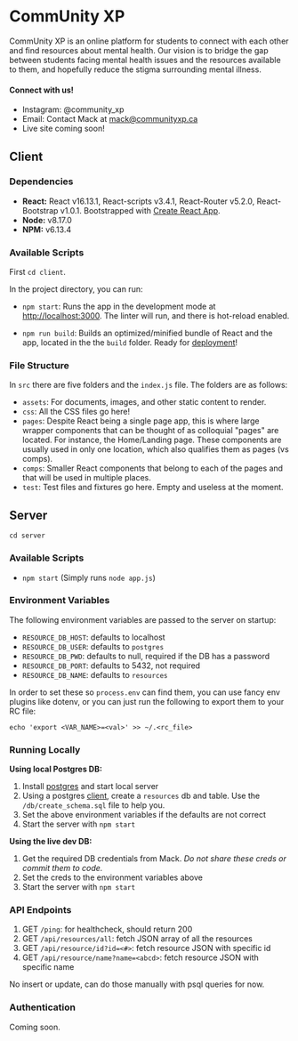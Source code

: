 # CommUnity XP

CommUnity XP is an online platform for students to connect with each other and find resources about mental health. Our vision is to bridge the gap between students facing mental health issues and the resources available to them, and hopefully reduce the stigma surrounding mental illness.

#### Connect with us!
- Instagram: @community_xp
- Email: Contact Mack at mack@communityxp.ca
- Live site coming soon!


## Client

### Dependencies

- **React:** React v16.13.1, React-scripts v3.4.1, React-Router v5.2.0, React-Bootstrap v1.0.1. Bootstrapped with [Create React App](https://github.com/facebook/create-react-app).
- **Node:** v8.17.0
- **NPM:** v6.13.4

### Available Scripts

First `cd client`.

In the project directory, you can run:

- `npm start`: Runs the app in the development mode at [http://localhost:3000](http://localhost:3000). The linter will run, and there is hot-reload enabled.

- `npm run build`: Builds an optimized/minified bundle of React and the app, located in the the `build` folder. Ready for [deployment](https://facebook.github.io/create-react-app/docs/deployment)!


### File Structure

In `src` there are five folders and the `index.js` file. The folders are as follows:
- `assets`: For documents, images, and other static content to render.
- `css`: All the CSS files go here!
- `pages`: Despite React being a single page app, this is where large wrapper components that can be thought of as colloquial "pages" are located. For instance, the Home/Landing page. These components are usually used in only one location, which also qualifies them as pages (vs comps).
- `comps`: Smaller React components that belong to each of the pages and that will be used in multiple places.
- `test`: Test files and fixtures go here. Empty and useless at the moment.



## Server
`cd server`

### Available Scripts
* `npm start` (Simply runs `node app.js`)

### Environment Variables
The following environment variables are passed to the server on startup:
* `RESOURCE_DB_HOST`: defaults to localhost
* `RESOURCE_DB_USER`: defaults to `postgres`
* `RESOURCE_DB_PWD`: defaults to null, required if the DB has a password
* `RESOURCE_DB_PORT`: defaults to 5432, not required
* `RESOURCE_DB_NAME`: defaults to `resources`

In order to set these so `process.env` can find them, you can use fancy env plugins like dotenv, or you can just run the following to export them to your RC file:

```
echo 'export <VAR_NAME>=<val>' >> ~/.<rc_file>
```

### Running Locally
**Using local Postgres DB:**
1. Install [postgres](https://www.postgresql.org/download/) and start local server
2. Using a postgres [client](https://dbeaver.io/download/), create a `resources` db and table. Use the `/db/create_schema.sql` file to help you. 
3. Set the above environment variables if the defaults are not correct
4. Start the server with `npm start`

**Using the live dev DB:**
1. Get the required DB credentials from Mack. *Do not share these creds or commit them to code.*
2. Set the creds to the environment variables above
3. Start the server with `npm start`

### API Endpoints

1. GET `/ping`: for healthcheck, should return 200
2. GET `/api/resources/all`: fetch JSON array of all the resources
3. GET `/api/resource/id?id=<#>`: fetch resource JSON with specific id
4. GET `/api/resource/name?name=<abcd>`: fetch resource JSON with specific name

No insert or update, can do those manually with psql queries for now.


### Authentication

Coming soon.